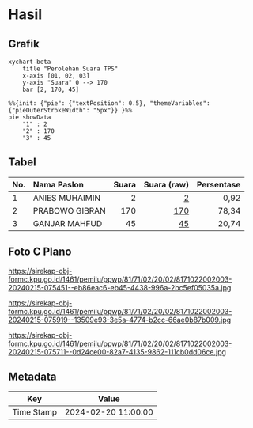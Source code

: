 # Hasil

## Grafik

```mermaid
xychart-beta
    title "Perolehan Suara TPS"
    x-axis [01, 02, 03]
    y-axis "Suara" 0 --> 170
    bar [2, 170, 45]
```

```mermaid
%%{init: {"pie": {"textPosition": 0.5}, "themeVariables": {"pieOuterStrokeWidth": "5px"}} }%%
pie showData
    "1" : 2
    "2" : 170
    "3" : 45
```

## Tabel

| No. | Nama Paslon    | Suara | Suara (raw) | Persentase |
|:--- |:-------------- | -----:| -----------:| ----------:|
| 1   | ANIES MUHAIMIN | 2     | [2][p-1]    | 0,92       |
| 2   | PRABOWO GIBRAN | 170   | [170][p-2]  | 78,34      |
| 3   | GANJAR MAHFUD  | 45    | [45][p-3]   | 20,74      |


[p-1]: https://github.com/gigit-pemilu/pemilu-2024-81-maluku/blob/main/pilpres/hitung-suara/sub/81-maluku/sub/71-kota-ambon/sub/02-sirimau/sub/2002-galala/sub/003-tps/sub/paslon-1.txt
[p-2]: https://github.com/gigit-pemilu/pemilu-2024-81-maluku/blob/main/pilpres/hitung-suara/sub/81-maluku/sub/71-kota-ambon/sub/02-sirimau/sub/2002-galala/sub/003-tps/sub/paslon-2.txt
[p-3]: https://github.com/gigit-pemilu/pemilu-2024-81-maluku/blob/main/pilpres/hitung-suara/sub/81-maluku/sub/71-kota-ambon/sub/02-sirimau/sub/2002-galala/sub/003-tps/sub/paslon-3.txt

## Foto C Plano

https://sirekap-obj-formc.kpu.go.id/1461/pemilu/ppwp/81/71/02/20/02/8171022002003-20240215-075451--eb86eac6-eb45-4438-996a-2bc5ef05035a.jpg

https://sirekap-obj-formc.kpu.go.id/1461/pemilu/ppwp/81/71/02/20/02/8171022002003-20240215-075919--13509e93-3e5a-4774-b2cc-66ae0b87b009.jpg

https://sirekap-obj-formc.kpu.go.id/1461/pemilu/ppwp/81/71/02/20/02/8171022002003-20240215-075711--0d24ce00-82a7-4135-9862-111cb0dd06ce.jpg


## Metadata

| Key        | Value               |
| ---------- | ------------------- |
| Time Stamp | 2024-02-20 11:00:00 |



